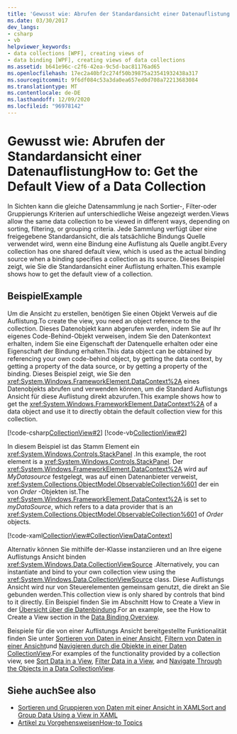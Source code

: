 ```yaml
---
title: 'Gewusst wie: Abrufen der Standardansicht einer Datenauflistung'
ms.date: 03/30/2017
dev_langs:
- csharp
- vb
helpviewer_keywords:
- data collections [WPF], creating views of
- data binding [WPF], creating views of data collections
ms.assetid: b641e96c-c2f6-42ea-9c5d-bac81176ad65
ms.openlocfilehash: 17ec2a40bf2c274f50b39875a23541932438a317
ms.sourcegitcommit: 9f6df084c53a3da0ea657ed0d708a72213683084
ms.translationtype: MT
ms.contentlocale: de-DE
ms.lasthandoff: 12/09/2020
ms.locfileid: "96978142"
---
```

# <a name="how-to-get-the-default-view-of-a-data-collection"></a><span data-ttu-id="3d0a5-102">Gewusst wie: Abrufen der Standardansicht einer Datenauflistung</span><span class="sxs-lookup"><span data-stu-id="3d0a5-102">How to: Get the Default View of a Data Collection</span></span>
<span data-ttu-id="3d0a5-103">In Sichten kann die gleiche Datensammlung je nach Sortier-, Filter-oder Gruppierungs Kriterien auf unterschiedliche Weise angezeigt werden.</span><span class="sxs-lookup"><span data-stu-id="3d0a5-103">Views allow the same data collection to be viewed in different ways, depending on sorting, filtering, or grouping criteria.</span></span> <span data-ttu-id="3d0a5-104">Jede Sammlung verfügt über eine freigegebene Standardansicht, die als tatsächliche Bindungs Quelle verwendet wird, wenn eine Bindung eine Auflistung als Quelle angibt.</span><span class="sxs-lookup"><span data-stu-id="3d0a5-104">Every collection has one shared default view, which is used as the actual binding source when a binding specifies a collection as its source.</span></span> <span data-ttu-id="3d0a5-105">Dieses Beispiel zeigt, wie Sie die Standardansicht einer Auflistung erhalten.</span><span class="sxs-lookup"><span data-stu-id="3d0a5-105">This example shows how to get the default view of a collection.</span></span>  
  
## <a name="example"></a><span data-ttu-id="3d0a5-106">Beispiel</span><span class="sxs-lookup"><span data-stu-id="3d0a5-106">Example</span></span>  
 <span data-ttu-id="3d0a5-107">Um die Ansicht zu erstellen, benötigen Sie einen Objekt Verweis auf die Auflistung.</span><span class="sxs-lookup"><span data-stu-id="3d0a5-107">To create the view, you need an object reference to the collection.</span></span> <span data-ttu-id="3d0a5-108">Dieses Datenobjekt kann abgerufen werden, indem Sie auf Ihr eigenes Code-Behind-Objekt verweisen, indem Sie den Datenkontext erhalten, indem Sie eine Eigenschaft der Datenquelle erhalten oder eine Eigenschaft der Bindung erhalten.</span><span class="sxs-lookup"><span data-stu-id="3d0a5-108">This data object can be obtained by referencing your own code-behind object, by getting the data context, by getting a property of the data source, or by getting a property of the binding.</span></span> <span data-ttu-id="3d0a5-109">Dieses Beispiel zeigt, wie Sie den <xref:System.Windows.FrameworkElement.DataContext%2A> eines Datenobjekts abrufen und verwenden können, um die Standard Auflistungs Ansicht für diese Auflistung direkt abzurufen.</span><span class="sxs-lookup"><span data-stu-id="3d0a5-109">This example shows how to get the <xref:System.Windows.FrameworkElement.DataContext%2A> of a data object and use it to directly obtain the default collection view for this collection.</span></span>  
  
 [!code-csharp[CollectionView#2](~/samples/snippets/csharp/VS_Snippets_Wpf/CollectionView/CSharp/Page1.xaml.cs#2)]
 [!code-vb[CollectionView#2](~/samples/snippets/visualbasic/VS_Snippets_Wpf/CollectionView/VisualBasic/Page1.xaml.vb#2)]  
  
 <span data-ttu-id="3d0a5-110">In diesem Beispiel ist das Stamm Element ein <xref:System.Windows.Controls.StackPanel> .</span><span class="sxs-lookup"><span data-stu-id="3d0a5-110">In this example, the root element is a <xref:System.Windows.Controls.StackPanel>.</span></span> <span data-ttu-id="3d0a5-111">Der <xref:System.Windows.FrameworkElement.DataContext%2A> wird auf *MyDatasource* festgelegt, was auf einen Datenanbieter verweist, <xref:System.Collections.ObjectModel.ObservableCollection%601> der ein von *Order* -Objekten ist.</span><span class="sxs-lookup"><span data-stu-id="3d0a5-111">The <xref:System.Windows.FrameworkElement.DataContext%2A> is set to *myDataSource*, which refers to a data provider that is an <xref:System.Collections.ObjectModel.ObservableCollection%601> of *Order* objects.</span></span>  
  
 [!code-xaml[CollectionView#CollectionViewDataContext](~/samples/snippets/csharp/VS_Snippets_Wpf/CollectionView/CSharp/Page1.xaml#collectionviewdatacontext)]  
  
 <span data-ttu-id="3d0a5-112">Alternativ können Sie mithilfe der-Klasse instanziieren und an Ihre eigene Auflistungs Ansicht binden <xref:System.Windows.Data.CollectionViewSource> .</span><span class="sxs-lookup"><span data-stu-id="3d0a5-112">Alternatively, you can instantiate and bind to your own collection view using the <xref:System.Windows.Data.CollectionViewSource> class.</span></span> <span data-ttu-id="3d0a5-113">Diese Auflistungs Ansicht wird nur von Steuerelementen gemeinsam genutzt, die direkt an Sie gebunden werden.</span><span class="sxs-lookup"><span data-stu-id="3d0a5-113">This collection view is only shared by controls that bind to it directly.</span></span> <span data-ttu-id="3d0a5-114">Ein Beispiel finden Sie im Abschnitt How to Create a View in der [Übersicht über die Datenbindung](/dotnet/desktop-wpf/data/data-binding-overview).</span><span class="sxs-lookup"><span data-stu-id="3d0a5-114">For an example, see the How to Create a View section in the [Data Binding Overview](/dotnet/desktop-wpf/data/data-binding-overview).</span></span>  
  
 <span data-ttu-id="3d0a5-115">Beispiele für die von einer Auflistungs Ansicht bereitgestellte Funktionalität finden Sie unter [Sortieren von Daten in einer Ansicht](how-to-sort-data-in-a-view.md), [Filtern von Daten in einer Ansicht](how-to-filter-data-in-a-view.md)und [Navigieren durch die Objekte in einer Daten CollectionView](how-to-navigate-through-the-objects-in-a-data-collectionview.md).</span><span class="sxs-lookup"><span data-stu-id="3d0a5-115">For examples of the functionality provided by a collection view, see [Sort Data in a View](how-to-sort-data-in-a-view.md), [Filter Data in a View](how-to-filter-data-in-a-view.md), and [Navigate Through the Objects in a Data CollectionView](how-to-navigate-through-the-objects-in-a-data-collectionview.md).</span></span>  
  
## <a name="see-also"></a><span data-ttu-id="3d0a5-116">Siehe auch</span><span class="sxs-lookup"><span data-stu-id="3d0a5-116">See also</span></span>

- [<span data-ttu-id="3d0a5-117">Sortieren und Gruppieren von Daten mit einer Ansicht in XAML</span><span class="sxs-lookup"><span data-stu-id="3d0a5-117">Sort and Group Data Using a View in XAML</span></span>](how-to-sort-and-group-data-using-a-view-in-xaml.md)
- [<span data-ttu-id="3d0a5-118">Artikel zu Vorgehensweisen</span><span class="sxs-lookup"><span data-stu-id="3d0a5-118">How-to Topics</span></span>](data-binding-how-to-topics.md)
